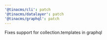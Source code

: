 ```yaml
---
'@tinacms/cli': patch
'@tinacms/datalayer': patch
'@tinacms/graphql': patch
---
```


Fixes support for collection.templates in graphql
